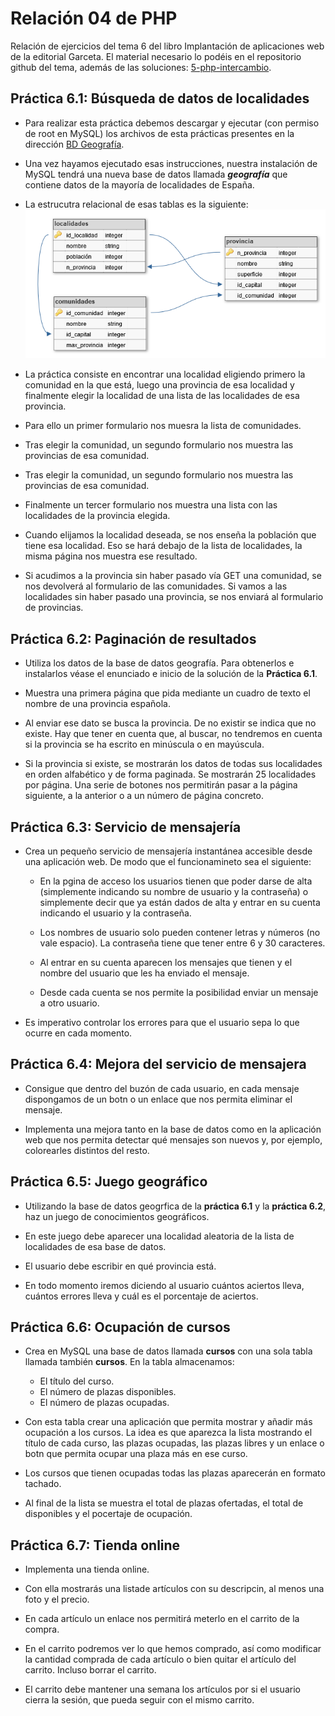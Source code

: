 # Relación 04 de PHP

Relación de ejercicios del tema 6 del libro Implantación de aplicaciones web de la editorial Garceta. El material necesario lo podéis en el repositorio github del tema, además de las soluciones: [5-php-intercambio](https://github.com/jorgesancheznet/libro-iaw/tree/master/6-php-bd).

## Práctica 6.1: Búsqueda de datos de localidades

- Para realizar esta práctica debemos descargar y ejecutar (con permiso de root en MySQL) los archivos de esta prácticas presentes en la dirección [BD Geografía](https://github.com/jorgesancheznet/libro-iaw/tree/master/6-php-bd/geografia).

- Una vez hayamos ejecutado esas instrucciones, nuestra instalación de MySQL tendrá una nueva base de datos llamada ***geografía*** que contiene datos de la mayoría de localidades de España.

- La estrucutra relacional de esas tablas es la siguiente:
![bd_geografia](bd_geografia.png)

- La práctica consiste en encontrar una localidad eligiendo primero la comunidad en la que está, luego una provincia de esa localidad y finalmente elegir la localidad de una lista de las localidades de esa provincia.

- Para ello un primer formulario nos muesra la lista de comunidades.

- Tras elegir la comunidad, un segundo formulario nos muestra las provincias de esa comunidad.

- Tras elegir la comunidad, un segundo formulario nos muestra las provincias de esa comunidad.

- Finalmente un tercer formulario nos muestra una lista con las localidades de la provincia elegida.

- Cuando elijamos la localidad deseada, se nos enseña la población que tiene esa localidad. Eso se hará debajo de la lista de localidades, la misma página nos muestra ese resultado.

- Si acudimos a la provincia sin haber pasado vía GET una comunidad, se nos devolverá al formulario de las comunidades. Si vamos a las localidades sin haber pasado una provincia, se nos enviará al formulario de provincias.

## Práctica 6.2: Paginación de resultados

- Utiliza los datos de la base de datos geografía. Para obtenerlos e instalarlos véase el enunciado e inicio de la solución de la **Práctica 6.1**.

- Muestra una primera página que pida mediante un cuadro de texto el nombre de una provincia española.

- Al enviar ese dato se busca la provincia. De no existir se indica que no existe. Hay que tener en cuenta que, al buscar, no tendremos en cuenta si la provincia se ha escrito en minúscula o en mayúscula.

- Si la provincia si existe, se mostrarán los datos de todas sus localidades en orden alfabético y de forma paginada. Se mostrarán 25 localidades por página. Una serie de botones nos permitirán pasar a la página siguiente, a la anterior o a un número de página concreto.

## Práctica 6.3: Servicio de mensajería

- Crea un pequeño servicio de mensajería instantánea accesible desde una aplicación web. De modo que el funcionamineto sea el siguiente:
  
  - En la pgina de acceso los usuarios tienen que poder darse de alta (simplemente indicando su nombre de usuario y la contraseña) o simplemente decir que ya están dados de alta y entrar en su cuenta indicando el usuario y la contraseña.
  
  - Los nombres de usuario solo pueden contener letras y números (no vale espacio). La contraseña tiene que tener entre 6 y 30 caracteres.
  
  - Al entrar en su cuenta aparecen los mensajes que tienen y el nombre del usuario que les ha enviado el mensaje.
  
  - Desde cada cuenta se nos permite la posibilidad enviar un mensaje a otro usuario.
  
- Es imperativo controlar los errores para que el usuario sepa lo que ocurre en cada momento.
 
 ## Práctica 6.4: Mejora del servicio de mensajera
 
- Consigue que dentro del buzón de cada usuario, en cada mensaje dispongamos de un botn o un enlace que nos permita eliminar el mensaje.
 
- Implementa una mejora tanto en la base de datos como en la aplicación web que nos permita detectar qué mensajes son nuevos y, por ejemplo, colorearles distintos del resto.

## Práctica 6.5: Juego geográfico

- Utilizando la base de datos geogrfica de la **práctica 6.1** y la **práctica 6.2**, haz un juego de conocimientos geográficos.

- En este juego debe aparecer una localidad aleatoria de la lista de localidades de esa base de datos.

- El usuario debe escribir en qué provincia está.

- En todo momento iremos diciendo al usuario cuántos aciertos lleva, cuántos errores lleva y cuál es el porcentaje de aciertos.

## Práctica 6.6: Ocupación de cursos

- Crea en MySQL una base de datos llamada **cursos** con una sola tabla llamada también **cursos**. En la tabla almacenamos:

  - El título del curso.
  - El número de plazas disponibles.
  - El número de plazas ocupadas.
  
 - Con esta tabla crear una aplicación que permita mostrar y añadir más ocupación a los cursos. La idea es que aparezca la lista mostrando el título de cada curso, las plazas ocupadas, las plazas libres y un enlace o botn que permita ocupar una plaza más en ese curso.
 
 - Los cursos que tienen ocupadas todas las plazas aparecerán en formato tachado.
 
 - Al final de la lista se muestra el total de plazas ofertadas, el total de disponibles y el pocertaje de ocupación.
 
 ## Práctica 6.7: Tienda online
 
 - Implementa una tienda online.
 
 - Con ella mostrarás una listade artículos con su descripcin, al menos una foto y el precio.
 
 - En cada artículo un enlace nos permitirá meterlo en el carrito de la compra.
 
 - En el carrito podremos ver lo que hemos comprado, así como modificar la cantidad comprada de cada artículo o bien quitar el artículo del carrito. Incluso borrar el carrito.
 
 - El carrito debe mantener una semana los artículos por si el usuario cierra la sesión, que pueda seguir con el mismo carrito.
